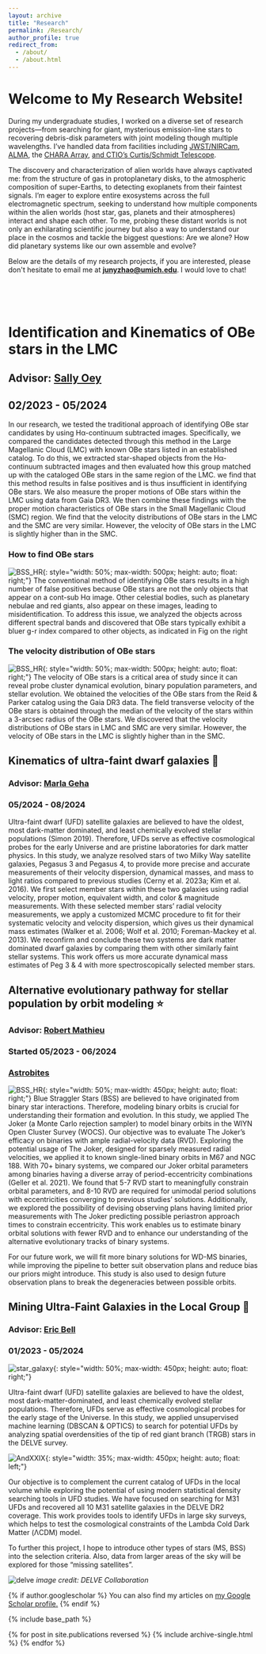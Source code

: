```yaml
---
layout: archive
title: "Research"
permalink: /Research/
author_profile: true
redirect_from: 
  - /about/
  - /about.html
---
```


# Welcome to My Research Website! 

During my undergraduate studies, I worked on a diverse set of research projects—from searching for giant, mysterious emission-line stars to recovering debris-disk parameters with joint modeling though multiple wavelengths. I’ve handled data from facilities including [JWST/NIRCam](https://jwst-docs.stsci.edu/jwst-near-infrared-camera#gsc.tab=0), [ALMA](https://www.almaobservatory.org/en/home/), the [CHARA Array](https://www.chara.gsu.edu/public/tour-overview), [and CTIO’s Curtis/Schmidt Telescope](https://noirlab.edu/public/programs/ctio/curtis-schmidt-telescope/).

The discovery and characterization of alien worlds have always captivated me: from the structure of gas in protoplanetary disks, to the atmospheric composition of super-Earths, to detecting exoplanets from their faintest signals. I’m eager to explore entire exosystems across the full electromagnetic spectrum, seeking to understand how multiple components within the alien worlds (host star, gas, planets and their atmospheres) interact and shape each other. To me, probing these distant worlds is not only an exhilarating scientific journey but also a way to understand our place in the cosmos and tackle the biggest questions: Are we alone? How did planetary systems like our own assemble and evolve?

Below are the details of my research projects, if you are interested, please don't hesitate to email me at **junyzhao@umich.edu**.  I would love to chat!

<p>&nbsp;</p>
<p>&nbsp;</p>

# **Identification and Kinematics of OBe stars in the LMC**
## Advisor: [Sally Oey](https://sites.lsa.umich.edu/msoey/)
## 02/2023 - 05/2024


In our research, we tested the traditional approach of identifying OBe star candidates by using Hα-continuum subtracted images. Specifically, we compared the candidates detected through this method in the Large Magellanic Cloud (LMC) with known OBe stars listed in an established catalog. To do this, we extracted star-shaped objects from the Hα-continuum subtracted images and then evaluated how this group matched up with the cataloged OBe stars in the same region of the LMC. we find that this method results in false positives and is thus insufficient in identifying OBe stars.
We also measure the proper motions of OBe stars within the LMC using data from Gaia DR3. We then combine these findings with the proper motion characteristics of OBe stars in the Small Magellanic Cloud (SMC) region. We find that the velocity distributions of OBe stars in the LMC and the SMC are very similar. However, the velocity of OBe stars in the LMC is slightly higher than in the SMC. 

### How to find OBe stars
![BSS_HR](https://wuhu224.github.io//images/OBe_star.png){: style="width: 50%; max-width: 500px; height: auto; float: right;"}
The conventional method of identifying OBe stars results in a high number of false positives because OBe stars are not the only objects that appear on a cont-sub Hα image. Other celestial bodies, such as planetary nebulae and red giants, also appear on these images, leading to misidentification. To address this issue, we analyzed the objects across different spectral bands and discovered that OBe stars typically exhibit a bluer g-r index compared to other objects, as indicated in Fig on the right

<div style="clear: both;"></div>

### The velocity distribution of OBe stars
![BSS_HR](https://wuhu224.github.io//images/OBe_star_speed.png){: style="width: 50%; max-width: 500px; height: auto; float: right;"}
The velocity of OBe stars is a critical area of study since it can reveal probe cluster dynamical evolution, binary population parameters, and stellar evolution. We obtained the velocities of the OBe stars from the Reid & Parker catalog using the Gaia DR3 data. The field transverse velocity of the OBe stars is obtained through the median of the velocity of the stars within a 3-arcsec radius of the OBe stars. We discovered that the velocity distributions of OBe stars in LMC and SMC are very similar. However, the velocity of OBe stars in the LMC is slightly higher than in the SMC. 

<div style="clear: both;"></div>






## Kinematics of ultra-faint dwarf galaxies 🌌
### Advisor: [Marla Geha](http://www.astro.yale.edu/mgeha/)
### 05/2024 - 08/2024
Ultra-faint dwarf (UFD) satellite galaxies are believed to have the oldest, most dark-matter dominated, and least chemically evolved stellar populations (Simon 2019). Therefore, UFDs serve as effective cosmological probes for the early Universe and are pristine laboratories for dark matter physics. In this study, we analyze resolved stars of two Milky Way satellite galaxies, Pegasus 3 and Pegasus 4, to provide more precise and accurate measurements of their velocity dispersion, dynamical masses, and mass to light ratios compared to previous studies (Cerny et al. 2023a; Kim et al. 2016). We first select member stars within these two galaxies using radial velocity, proper motion, equivalent width, and color & magnitude measurements. With these selected member stars’ radial velocity measurements, we apply a customized MCMC procedure to fit for their systematic velocity and velocity dispersion, which gives us their dynamical mass estimates (Walker et al. 2006; Wolf et al. 2010; Foreman-Mackey et al. 2013). We reconfirm and conclude these two systems are dark matter dominated dwarf galaxies by comparing them with other similarly faint stellar systems. This work offers us more accurate dynamical mass estimates of Peg 3 & 4 with more spectroscopically selected member stars.




## Alternative evolutionary pathway for stellar population by orbit modeling ⭐
### Advisor: [Robert Mathieu](https://www.astro.wisc.edu/?uw_staff=mathieu-robert)
### Started 05/2023 - 06/2024
### [Astrobites](https://astrobites.org/2024/07/03/ur-blue-stars-that-should-not-exist/)
![BSS_HR](https://yanbopanpi.github.io/yanbo_pan.github.io//images/BSS_HR.png){: style="width: 50%; max-width: 450px; height: auto; float: right;"}
Blue Straggler Stars (BSS) are believed to have originated from binary star interactions. Therefore, modeling binary orbits is crucial for understanding their formation and evolution. In this study, we applied The Joker (a Monte Carlo rejection sampler) to model binary orbits in the WIYN Open Cluster Survey (WOCS). Our objective was to evaluate The Joker’s efficacy on binaries with ample radial-velocity data (RVD). Exploring the potential usage of The Joker, designed for sparsely measured radial velocities, we applied it to known single-lined binary orbits in M67 and NGC 188. With 70+ binary systems, we compared our Joker orbital parameters among binaries having a diverse array of period-eccentricity combinations (Geller et al. 2021). We found that 5-7 RVD start to meaningfully constrain orbital parameters, and 8-10 RVD are required for unimodal period solutions with eccentricities converging to previous studies’ solutions. Additionally, we explored the possibility of devising observing plans having limited prior measurements with The Joker predicting possible periastron approach times to constrain eccentricity. This work enables us to estimate binary orbital solutions with fewer RVD and to enhance our understanding of the alternative evolutionary tracks of binary systems.

For our future work, we will fit more binary solutions for WD-MS binaries, while improving the pipeline to better suit observation plans and reduce bias our priors might introduce. This study is also used to design future observation plans to break the degeneracies between possible orbits. 

<!---
Through this research experience, I learned about rejection and MCMC sampling. Exposed to time-series radial-velocity data for the first time, I designed a custom pipeline that allows statistical comparison between our results and previous scientific results done by [Aaron M. Geller](https://arxiv.org/abs/2101.07883). I also become more familiar with using cloud computing and virtual machines. 
![binary_demo](https://yanbopanpi.github.io/yanbo_pan.github.io//images/binary_demo.jpg){: style="width: 50%; max-width: 450px; height: auto; float: left;"}
*image credit: Aaron Geller* 
!--->


## Mining Ultra-Faint Galaxies in the Local Group 🌌
### Advisor: [Eric Bell](https://sites.lsa.umich.edu/ericbell/)
### 01/2023 - 05/2024
![star_galaxy](https://yanbopanpi.github.io/yanbo_pan.github.io//images/star_galaxy_classification.png){: style="width: 50%; max-width: 450px; height: auto; float: right;"}
<!---
By analyzing the stellar spatial distribution, we try to search for potential ultra-faint dwarf (UFD) galaxies of M31 by examining stellar overdensities within the DELVE survey. We attempt to search for overdensities for horizontal branch (HB) and red giant branch stars (RGB) using Density-Based Spatial Clustering of Applications with Noise (DBSCAN). We first focused on Pegasus IV dwarf galaxy and its stellar population as a guide for designing our overdensity search pipeline. With the detected overdensities on the color-magnitude diagram, we also explore the stellar overdensities regarding their spatial distribution. 
!--->
Ultra-faint dwarf (UFD) satellite galaxies are believed to have the oldest, most dark-matter-dominated, and least chemically evolved stellar populations. Therefore, UFDs serve as effective cosmological probes for the early stage of the Universe. In this study, we applied unsupervised machine learning (DBSCAN & OPTICS) to search for potential UFDs by analyzing spatial overdensities of the tip of red giant branch (TRGB) stars in the DELVE survey. 

![AndXXIX](https://yanbopanpi.github.io/yanbo_pan.github.io//images/AndXXIX.png){: style="width: 35%; max-width: 450px; height: auto; float: left;"}
<!---
After devising the pipeline with DBSCAN, we also tried using HDBSCAN and OPTICS to test which unsupervised machine learning method yielded the best result for the UFD search. Finally, OPTICS is chosen since it recovers several UFDs of M31 with the least number of false positives. During this project, we also explore the star-galaxy separation criteria in the DELVE survey. The tip of the red giant branch selection criteria is modified based on the star-galaxy separation magnitude limit. 
!--->
Our objective is to complement the current catalog of UFDs in the local volume while exploring the potential of using modern statistical density searching tools in UFD studies. We have focused on searching for M31 UFDs and recovered all 10 M31 satellite galaxies in the DELVE DR2 coverage. This work provides tools to identify UFDs in large sky surveys, which helps to test the cosmological constraints of the Lambda Cold Dark Matter (ΛCDM) model.

<!---
Through this experience, I learned about unsupervised machine learning algorithms by dealing with large survey data. I also have a taste of astrostatistics and designed my own SQL query throughout this project. 
!--->

To further this project, I hope to introduce other types of stars (MS, BSS) into the selection criteria. Also, data from larger areas of the sky will be explored for those “missing satellites”. 

![delve](https://yanbopanpi.github.io/yanbo_pan.github.io//images/delve_dr2_footprint.png)
*image credit: DELVE Collaboration*



  




{% if author.googlescholar %}
  You can also find my articles on <u><a href="{{author.googlescholar}}">my Google Scholar profile</a>.</u>
{% endif %}

{% include base_path %}

{% for post in site.publications reversed %}
  {% include archive-single.html %}
{% endfor %}



